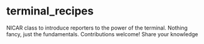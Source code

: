 terminal_recipes
================

NICAR class to introduce reporters to the power of the terminal. Nothing fancy, just the fundamentals. Contributions welcome! Share your knowledge
